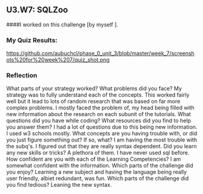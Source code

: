 ## U3.W7: SQLZoo

####I worked on this challenge [by myself ].



### My Quiz Results:
https://github.com/aubuchcl/phase_0_unit_3/blob/master/week_7/screenshots%20for%20week%207/quiz_shot.png







### Reflection

What parts of your strategy worked? What problems did you face?
	My strategy was to fully understand each of the concepts.  This worked fairly well but it lead to lots of random research that was based on far more complex problems.  I mostly faced the problem of, my head being filled with new information about the research on each subunit of the tutorials.
What questions did you have while coding? What resources did you find to help you answer them?
I had a lot of questions due to this being new information.  I used w3 schools mostly.
What concepts are you having trouble with, or did you just figure something out? If so, what?
I am having the most trouble with the subq's.  I figured out that they are really syntax dependent.
Did you learn any new skills or tricks?
	A plethora of them.  I have never used sql before.
How confident are you with each of the Learning Competencies?
  I am somewhat confident with the information.
Which parts of the challenge did you enjoy?
  Learning a new subject and having the language being really user friendly, albiet redundant, was fun.
Which parts of the challenge did you find tedious?
  Leaning the new syntax. 
